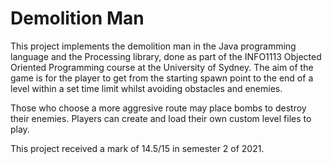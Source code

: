 # Demolition Man

This project implements the demolition man in the Java programming language and the Processing library, done 
as part of the INFO1113 Objected Oriented Programming course at the University of Sydney. The aim of the game
is for the player to get from the starting spawn point to the end of a level within a set time limit
whilst avoiding obstacles and enemies. 

Those who choose a more aggresive route may place bombs to destroy their enemies.
Players can create and load their own custom level files to play.

This project received a mark of 14.5/15 in semester 2 of 2021.
